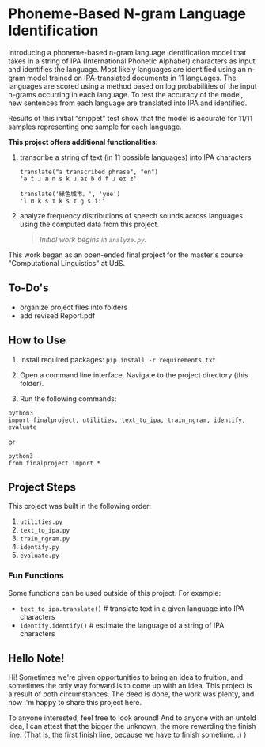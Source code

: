 # Phoneme-Based N-gram Language Identification
Introducing a phoneme-based n-gram language identification model that takes in a string of IPA (International Phonetic Alphabet) characters as input and identifies the language. Most likely languages are identified using an n-gram model trained on IPA-translated documents in 11 languages. The languages are scored using a method based on log probabilities of the input n-grams occurring in each language. To test the accuracy of the model, new sentences from each language are translated into IPA and identified. 

Results of this initial “snippet” test show that the model is accurate for 11/11 samples representing one sample for each language. 

**This project offers additional functionalities:**
1. transcribe a string of text (in 11 possible languages) into IPA characters

	`translate("a transcribed phrase", "en")`</br>
	`'ə t ɹ æ n s k ɹ aɪ b d f ɹ eɪ z'`

	`translate('綠色城市。', 'yue')` </br>
	`'l ʊ k s ɪ k s ɪ ŋ s iː'`

2. analyze frequency distributions of speech sounds across languages using the computed data from this project.
	> *Initial work begins in `analyze.py`*.

This work began as an open-ended final project for the master's course "Computational Linguistics" at UdS.

## To-Do's

- organize project files into folders
- add revised Report.pdf



## How to Use

1. Install required packages: `pip install -r requirements.txt`

2. Open a command line interface.
Navigate to the project directory (this folder).

3. Run the following commands:

```
python3
import finalproject, utilities, text_to_ipa, train_ngram, identify, evaluate
```
or

```
python3
from finalproject import *
```

## Project Steps
This project was built in the following order:
1) `utilities.py`
2) `text_to_ipa.py`
3) `train_ngram.py`
4) `identify.py`
5) `evaluate.py`

### Fun Functions
Some functions can be used outside of this project. For example:
   - `text_to_ipa.translate()` # translate text in a given language into IPA characters
   - `identify.identify()` # estimate the language of a string of IPA characters

## Hello Note!
Hi! Sometimes we're given opportunities to bring an idea to fruition, and sometimes the only way forward is to come up with an idea. This project is a result of both circumstances. The deed is done, the work was plenty, and now I'm happy to share this project here. 

To anyone interested, feel free to look around! And to anyone with an untold idea, I can attest that the bigger the unknown, the more rewarding the finish line. (That is, the first finish line, because we have to finish sometime. :) )

